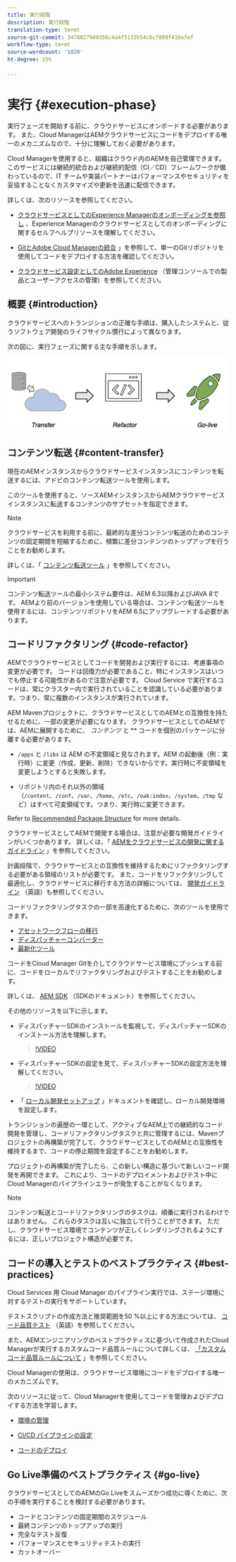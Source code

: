 ```yaml
---
title: 実行段階
description: 実行段階
translation-type: tm+mt
source-git-commit: 3478827949356c4a4f5133b54c6cf809f416efef
workflow-type: tm+mt
source-wordcount: '1020'
ht-degree: 15%

---
```



# 実行 {#execution-phase}

実行フェーズを開始する前に、クラウドサービスにオンボードする必要があります。 また、Cloud ManagerはAEMクラウドサービスにコードをデプロイする唯一のメカニズムなので、十分に理解しておく必要があります。

Cloud Managerを使用すると、組織はクラウド内のAEMを自己管理できます。 このサービスには継続的統合および継続的配信（CI／CD）フレームワークが備わっているので、IT チームや実装パートナーはパフォーマンスやセキュリティを妥協することなくカスタマイズや更新を迅速に配信できます。

詳しくは、次のリソースを参照してください。

* [クラウドサービスとしてのExperience Managerのオンボーディングを参照し](https://docs.adobe.com/content/help/ja-JP/experience-manager-cloud-service/onboarding/home.html) 、Experience Managerのクラウドサービスとしてのオンボーディングに関するセルフヘルプリソースを理解してください。

* [GitとAdobe Cloud Managerの統合](https://docs.adobe.com/content/help/en/experience-manager-cloud-service/implementing/managing-code/integrating-with-git.html) 」を参照して、単一のGitリポジトリを使用してコードをデプロイする方法を確認してください。

* [クラウドサービス設定としてのAdobe Experience](https://docs.adobe.com/content/help/en/experience-manager-cloud-service/security/ims-support.html#aem-configuration) （管理コンソールでの製品とユーザーアクセスの管理）を参照してください。


## 概要 {#introduction}

クラウドサービスへのトランジションの正確な手順は、購入したシステムと、従うソフトウェア開発のライフサイクル慣行によって異なります。

次の図に、実行フェーズに関する主な手順を示します。

![画像](/help/move-to-cloud-service/assets/exec-image1.png)

## コンテンツ転送 {#content-transfer}

現在のAEMインスタンスからクラウドサービスインスタンスにコンテンツを転送するには、アドビのコンテンツ転送ツールを使用します。

このツールを使用すると、ソースAEMインスタンスからAEMクラウドサービスインスタンスに転送するコンテンツのサブセットを指定できます。

>[!NOTE]
>クラウドサービスを利用する前に、最終的な差分コンテンツ転送のためのコンテンツの固定期間を短縮するために、頻繁に差分コンテンツのトップアップを行うことをお勧めします。

詳しくは、「 [コンテンツ転送ツール](/help/move-to-cloud-service/content-transfer-tool/overview-content-transfer-tool.md) 」を参照してください。

>[!IMPORTANT]
>コンテンツ転送ツールの最小システム要件は、AEM 6.3以降およびJAVA 8です。 AEMより前のバージョンを使用している場合は、コンテンツ転送ツールを使用するには、コンテンツリポジトリをAEM 6.5にアップグレードする必要があります。

## コードリファクタリング {#code-refactor}

AEMでクラウドサービスとしてコードを開発および実行するには、考慮事項の変更が必要です。 コードは回復力が必要であること、特にインスタンスはいつでも停止する可能性があるので注意が必要です。  Cloud Service で実行するコードは、常にクラスター内で実行されていることを認識している必要があります。つまり、常に複数のインスタンスが実行されています。

AEM Mavenプロジェクトに、クラウドサービスとしてのAEMとの互換性を持たせるために、一部の変更が必要になります。 クラウドサービスとしてのAEMでは、AEMに展開するために、 *コンテンツ* と ** コードを個別のパッケージに分離する必要があります。

* `/apps` と `/libs` は AEM の不変領域と見なされます。AEM の起動後（例：実行時）に変更（作成、更新、削除）できないからです。実行時に不変領域を変更しようとすると失敗します。

* リポジトリ内のそれ以外の領域（`/content`、`/conf`、`/var`、`/home`、`/etc`、`/oak:index`、`/system`、`/tmp` など）はすべて可変領域です。つまり、実行時に変更できます。

Refer to [Recommended Package Structure](https://docs.adobe.com/content/help/en/experience-manager-cloud-service/implementing/developing/aem-project-content-package-structure.html#recommended-package-structure) for more details.

クラウドサービスとしてAEMで開発する場合は、注意が必要な開発ガイドラインがいくつかあります。 詳しくは、「 [AEMをクラウドサービスの開発に関するガイドライン](https://docs.adobe.com/content/help/en/experience-manager-cloud-service/implementing/developing/development-guidelines.html) 」を参照してください。

計画段階で、クラウドサービスとの互換性を維持するためにリファクタリングする必要がある領域のリストが必要です。 また、コードをリファクタリングして最適化し、クラウドサービスに移行する方法の詳細については、 [開発ガイドライン](https://docs.adobe.com/content/help/en/experience-manager-cloud-service/implementing/developing/development-guidelines.html) （英語）も参照してください。

コードリファクタリングタスクの一部を高速化するために、次のツールを使用できます。

* [アセットワークフローの移行](/help/move-to-cloud-service/moving-to-aem-assets/asset-workflow-migration-tool.md)
* [ディスパッチャーコンバーター](/help/move-to-cloud-service/refactoring-tools/dispatcher-transformation-utility-tools.md)
* [最新化ツール](/help/move-to-cloud-service/refactoring-tools/aem-modernization-tools.md)

コードをCloud Manager Gitを介してクラウドサービス環境にプッシュする前に、コードをローカルでリファクタリングおよびテストすることをお勧めします。

詳しくは、 [AEM SDK](https://docs.adobe.com/content/help/en/experience-manager-cloud-service/implementing/deploying/overview.html#aem-as-a-cloud-service-sdk) （SDKのドキュメント）を参照してください。

その他のリソースを以下に示します。

* ディスパッチャーSDKのインストールを監視して、ディスパッチャーSDKのインストール方法を理解します。

   > [!VIDEO](https://video.tv.adobe.com/v/30601)

* ディスパッチャーSDKの設定を見て、ディスパッチャーSDKの設定方法を理解してください。

   > [!VIDEO](https://video.tv.adobe.com/v/30602)

* 「 [ローカル開発セットアップ](https://docs.adobe.com/content/help/en/experience-manager-learn/cloud-service/local-development-environment-set-up/overview.html) 」ドキュメントを確認し、ローカル開発環境を設定します。


トランジションの遍歴の一環として、アクティブなAEM上での継続的なコード開発を管理し、コードリファクタリングタスクと共に管理するには、Mavenプロジェクトの再構築が完了して、クラウドサービスとしてのAEMとの互換性を維持するまで、コードの停止期間を設定することをお勧めします。

プロジェクトの再構築が完了したら、この新しい構造に基づいて新しいコード開発を再開できます。 これにより、コードのデプロイメントおよびテスト中にCloud Managerのパイプラインエラーが発生することがなくなります。

>[!NOTE]
>コンテンツ転送とコードリファクタリングのタスクは、順番に実行されるわけではありません。 これらのタスクは互いに独立して行うことができます。 ただし、クラウドサービス環境でコンテンツが正しくレンダリングされるようにするには、正しいプロジェクト構造が必要です。

## コードの導入とテストのベストプラクティス {#best-practices}

Cloud Services 用 Cloud Manager のパイプライン実行では、ステージ環境に対するテストの実行をサポートしています。

テストスクリプトの作成方法と推奨範囲を50 %以上にする方法については、 [コード品質テスト](https://docs.adobe.com/content/help/en/experience-manager-cloud-service/implementing/developing/understand-test-results.html#code-quality-testing) （英語）を参照してください。

また、AEMエンジニアリングのベストプラクティスに基づいて作成されたCloud Managerが実行するカスタムコード品質ルールについて詳しくは、 [「カスタムコード品質ルールについて](https://docs.adobe.com/content/help/en/experience-manager-cloud-service/implementing/using-cloud-manager/custom-code-quality-rules.html) 」を参照してください。

Cloud Managerの使用は、クラウドサービス環境にコードをデプロイする唯一のメカニズムです。

次のリソースに従って、Cloud Managerを使用してコードを管理およびデプロイする方法を学習します。

* [環境の管理](https://docs.adobe.com/content/help/en/experience-manager-cloud-service/implementing/using-cloud-manager/manage-environments.html)

* [CI/CD パイプラインの設定](https://docs.adobe.com/content/help/en/experience-manager-cloud-service/implementing/using-cloud-manager/configure-pipeline.html)

* [コードのデプロイ](https://docs.adobe.com/content/help/en/experience-manager-cloud-service/implementing/using-cloud-manager/deploy-code.html)

## Go Live準備のベストプラクティス {#go-live}

クラウドサービスとしてのAEMのGo Liveをスムーズかつ成功に導くために、次の手順を実行することを検討する必要があります。

* コードとコンテンツの固定期間のスケジュール
* 最終コンテンツのトップアップの実行
* 完全なテスト反復
* パフォーマンスとセキュリティテストの実行
* カットオーバー
